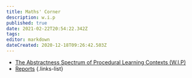 ```yaml
---
title: Maths' Corner
description: w.i.p
published: true
date: 2021-02-22T20:54:22.342Z
tags: 
editor: markdown
dateCreated: 2020-12-18T09:26:42.503Z
---
```



- [The Abstractness Spectrum of Procedural Learning Contexts (W.I.P)](https://www.supermemo.wiki/en/blogs/maths/abstractness-spectrum)
- [Reports](https://www.supermemo.wiki/en/blogs/maths/reports)
{.links-list}